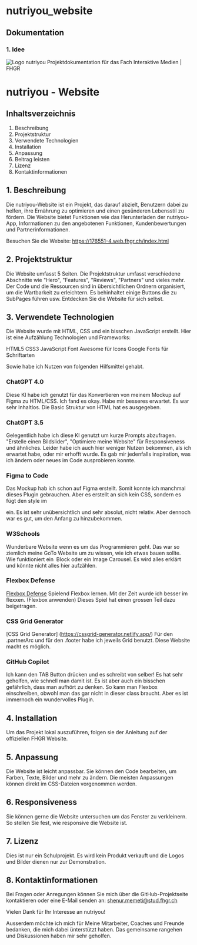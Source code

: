 # nutriyou_website
## Dokumentation
### 1. Idee

![Logo nutriyou](https://176551-4.web.fhgr.ch/img/logo/nutriyou_logo_watermelon_colour.png)
Projektdokumentation für das Fach Interaktive Medien | FHGR

# nutriyou - Website
## Inhaltsverzeichnis
1. Beschreibung
2. Projektstruktur
3. Verwendete Technologien
4. Installation
5. Anpassung
6. Beitrag leisten
7. Lizenz
8. Kontaktinformationen

## 1. Beschreibung
Die nutriyou-Website ist ein Projekt, das darauf abzielt, Benutzern dabei zu helfen, ihre Ernährung zu optimieren und einen gesünderen Lebensstil zu fördern. Die Website bietet Funktionen wie das Herunterladen der nutriyou-App, Informationen zu den angebotenen Funktionen, Kundenbewertungen und Partnerinformationen.

Besuchen Sie die Website: https://176551-4.web.fhgr.ch/index.html

## 2. Projektstruktur
Die Website umfasst 5 Seiten. Die Projektstruktur umfasst verschiedene Abschnitte wie "Hero", "Features", "Reviews", "Partners" und vieles mehr. Der Code und die Ressourcen sind in übersichtlichen Ordnern organisiert, um die Wartbarkeit zu erleichtern.
Es behinhaltet einige Buttons die zu SubPages führen usw. Entdecken Sie die Website für sich selbst.

## 3. Verwendete Technologien
Die Website wurde mit HTML, CSS und ein bisschen JavaScript erstellt. Hier ist eine Aufzählung Technologien und Frameworks:

HTML5
CSS3
JavaScript
Font Awesome für Icons
Google Fonts für Schriftarten

Sowie habe ich Nutzen von folgenden Hilfsmittel gehabt.
### ChatGPT 4.0
Diese KI habe ich genutzt für das Konvertieren von meinem Mockup auf Figma zu HTML/CSS. Ich fand es okay. Habe mir besseres erwartet. Es war sehr Inhaltlos. Die Basic Struktur von HTML hat es ausgegeben.
### ChatGPT 3.5
Gelegentlich habe ich diese KI genutzt um kurze Prompts abzufragen. "Erstelle einen Bildslider", "Optimiere meine Website" für Responsiveness und ähnliches. Leider habe ich auch hier weniger Nutzen bekommen, als ich erwartet habe, oder mir erhofft wurde. Es gab mir jedenfalls inspiration, was ich ändern oder neues im Code ausprobieren konnte.
### Figma to Code
Das Mockup hab ich schon auf Figma erstellt. Somit konnte ich manchmal dieses Plugin gebrauchen. Aber es erstellt an sich kein CSS, sondern es fügt den style im <div> ein. Es ist sehr unübersichtlich und sehr absolut, nicht relativ. Aber dennoch war es gut, um den Anfang zu hinzubekommen.
### W3Schools
Wunderbare Website wenn es um das Programmieren geht. Das war so ziemlich meine GoTo Website um zu wissen, wie ich etwas bauen sollte. Wie funktioniert ein <img> Block oder ein Image Carousel. Es wird alles erklärt und könnte nicht alles hier aufzählen.
### Flexbox Defense
[Flexbox Defense](http://www.flexboxdefense.com/)
Spielend Flexbox lernen. Mit der Zeit wurde ich besser im flexxen. (Flexbox anwenden) Dieses Spiel hat einen grossen Teil dazu beigetragen.
### CSS Grid Generator
[CSS Grid Generator] (https://cssgrid-generator.netlify.app/)
Für den .partnerArc und für den .footer habe ich jeweils Grid benutzt. Diese Website macht es möglich.
### GitHub Copilot
Ich kann den TAB Button drücken und es schreibt von selber!
Es hat sehr geholfen, wie schnell man damit ist. Es ist aber auch ein bisschen gefährlich, dass man aufhört zu denken. So kann man Flexbox einschreiben, obwohl man das gar nicht in dieser class braucht. Aber es ist immernoch ein wundervolles Plugin.

## 4. Installation
Um das Projekt lokal auszuführen, folgen sie der Anleitung auf der offiziellen FHGR Website.

## 5. Anpassung
Die Website ist leicht anpassbar. Sie können den Code bearbeiten, um Farben, Texte, Bilder und mehr zu ändern. Die meisten Anpassungen können direkt im CSS-Dateien vorgenommen werden.

## 6. Responsiveness
Sie können gerne die Website untersuchen um das Fenster zu verkleinern. So stellen Sie fest, wie responsive die Website ist.

## 7. Lizenz
Dies ist nur ein Schulprojekt. Es wird kein Produkt verkauft und die Logos und Bilder dienen nur zur Demonstration.

## 8. Kontaktinformationen
Bei Fragen oder Anregungen können Sie mich über die GitHub-Projektseite kontaktieren oder eine E-Mail senden an: shenur.memeti@stud.fhgr.ch

Vielen Dank für Ihr Interesse an nutriyou!

Ausserdem möchte ich mich für Meine Mitarbeiter, Coaches und Freunde bedanken, die mich dabei ünterstützt haben. Das gemeinsame rangehen und Diskussionen haben mir sehr geholfen.